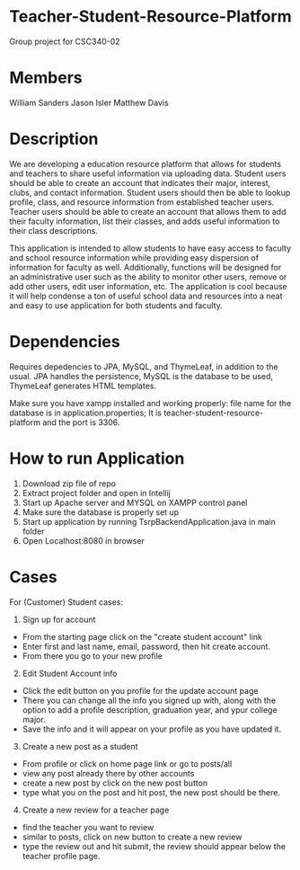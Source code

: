 # Teacher-Student-Resource-Platform
Group project for CSC340-02

# Members
William Sanders
Jason Isler
Matthew Davis

# Description
We are developing a education resource platform that allows for students and teachers to share useful information via uploading data. Student users should be able to create an account that indicates their major, interest, clubs, and contact information. Student users should then be able to lookup profile, class, and resource information from established teacher users. Teacher users should be able to create an account that allows them to add their faculty information, list their classes, and adds useful information to their class descriptions. 

This application is intended to allow students to have easy access to faculty and school resource information while providing easy dispersion of information for faculty as well. Additionally, functions will be designed for an administrative user such as the ability to monitor other users, remove or add other users, edit user information, etc. The application is cool because it will help condense a ton of useful school data and resources into a neat and easy to use application for both students and faculty.

# Dependencies
Requires depedencies to JPA, MySQL, and ThymeLeaf, in addition to the usual. JPA handles the persistence, MySQL is the database to be used, ThymeLeaf generates HTML templates.

Make sure you have xampp installed and working properly: file name for the database is in application.properties; It is teacher-student-resource-platform and the port is 3306.

# How to run Application
1. Download zip file of repo
2. Extract project folder and open in Intellij
3. Start up Apache server and MYSQL on XAMPP control panel
4. Make sure the database is properly set up
5. Start up application by running TsrpBackendApplication.java in main folder
6. Open Localhost:8080 in browser

# Cases

For (Customer) Student cases:
1. Sign up for account
- From the starting page click on the "create student account" link
- Enter first and last name, email, password, then hit create account.
- From there you go to your new profile
2. Edit Student Account info
- Click the edit button on you profile for the update account page
- There you can change all the info you signed up with, along with the option to add a profile description, graduation year, and ypur college major.
- Save the info and it will appear on your profile as you have updated it.

3. Create a new post as a student
- From profile or click on home page link or go to posts/all
- view any post already there by other accounts
- create a new post by click on the new post button
- type what you on the post and hit post, the new post should be there.

4. Create a new review for a teacher page
- find the teacher you want to review
- similar to posts, click on new button to create a new review
- type the review out and hit submit, the review should appear below the teacher profile page. 

